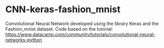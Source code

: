# CNN-keras-fashion_mnist
Convolutional Neural Network developed using the library Keras and the Fashion_mnist dataset.
Code based on the tutorial: <https://www.datacamp.com/community/tutorials/convolutional-neural-networks-python>
